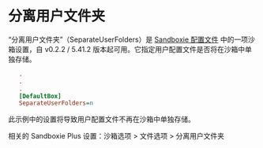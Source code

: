 # 分离用户文件夹

“分离用户文件夹”（SeparateUserFolders）是 [Sandboxie 配置文件](SandboxieIni.md) 中的一项沙箱设置，自 v0.2.2 / 5.41.2 版本起可用。它指定用户配置文件是否将在沙箱中单独存储。

```ini
   .
   .
   .
   [DefaultBox]
   SeparateUserFolders=n
```
此示例中的设置将导致用户配置文件不再在沙箱中单独存储。

相关的 Sandboxie Plus 设置：沙箱选项 > 文件选项 > 分离用户文件夹